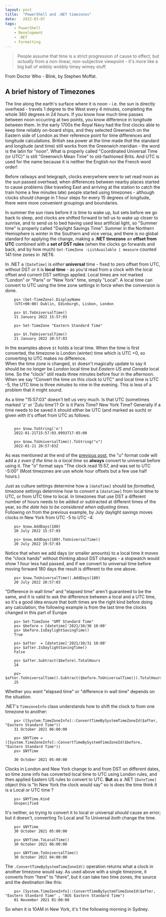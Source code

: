 ```yaml
---
layout: post
title:  "PowerShell and .NET timezones"
date:   2022-03-07
tags: 
    - PowerShell
    - Development
    - .NET
    - Formatting
---
```

> People assume that time is a strict progression of cause to effect, but *actually* from a non-linear, non-subjective viewpoint - it's more like a big ball of wibbly wobbly timey wimey stuff.

From Doctor Who - Blink, by Stephen Moffat.

## A brief history of Timezones

The line along the earth's surface where it is *noon* - i.e. the sun is directly overhead - travels 1 degree to the West every 4 minutes, completing the whole 360 degrees in 24 hours.
If you know how much time passes between noon occurring at two points, you know difference in longitude between them. In the early 1700s the Royal Navy had the first clocks able to keep time reliably on-board ships, and they selected Greenwich on the Eastern side of London as their reference point for time differences and longitude calculations. British sea power at the time made *that* the standard and longitude (and time) still works from the Greenwich meridian - the word is the latin for "noon". What is properly called "Coordinated Universal Time (or UTC)" is still "Greenwich Mean Time" to old-fashioned Brits. And UTC is used for the name because it is neither the English nor the French word order!

Before railways and telegraph, clocks everywhere were to set read noon as the sun passed overhead; when differences between nearby places started to cause problems (like traveling East and arriving at the station to catch the train home a few minutes late) people started using timezones - although clocks *should* change in 1 hour steps for every 15 degrees of longitude, there were more convenient groupings and boundaries.

In summer the sun rises before it is time to wake up, but sets before we go back to sleep, and clocks are shifted forward to tell us to wake up closer to sunrise, and to send us to bed having used less artificial light, so "Summer time" is properly called "Daylight Savings Time".
Summer in the Northern Hemisphere is winter in the Southern and vice versa, and there is no global standard for applying the change, making a **.NET timezone** an **offset from UTC** combined with a **set of DST rules** (when the clocks go forwards and back, and by how much)  `Get-TimeZone -ListAvailable | measure` counted 141 time zones in .NET6.

In .NET a `[DateTime]` is *either* **universal** time - fixed to zero offset from UTC, without DST *or* it is **local time** - as you'd read from a clock with the local offset and current DST settings applied. Local times are *not* marked "London" or "Paris" or "New York" time, simply "Local". A local time can convert to UTC using the time zone settings in force when the conversion is done.

```powershell-interactive
    ps> (Get-TimeZone).DisplayName
    (UTC+00:00) Dublin, Edinburgh, Lisbon, London

    ps> $t.ToUniversalTime()     
    21 January 2022 15:57:03

    ps> Set-TimeZone "Eastern Standard Time"

    ps> $t.ToUniversalTime()
    21 January 2022 20:57:03

```

In the examples above `$t` holds a local time. When the time is first converted, the timezone is London (winter) time which is UTC +0, so converting to UTC makes no difference.  
When the time zone is changed, `$t` doesn't magically update to say it should be no longer be *London* local time but *Eastern US and Canada* local time. So the "clock" still reads three minutes before four in the afternoon. When we say "Convert the time on this clock to UTC" and local time is UTC -5, the UTC time is three minutes to nine in the evening. This is less of a problem that it might sound.

As a time "15:57:03" doesn't tell us very much. Is that UTC (sometimes marked 'z' or 'Zulu time')? Or is it Paris Time? New York Time? Generally if a time needs to be saved it should either be UTC (and marked as such) or given with it's offset from UTC as follows:

```powershell-interactive

    ps> $now.ToString('o')
    2022-01-21T15:57:03.0993717-05:00
    
    ps> $now.ToUniversalTime().ToString("u")
    2022-01-21 20:57:03Z

```

As was mentioned at the end of the [previous post](/powershell/2022/03/06/DateFormats.html), the "u" format code will add a z *even if the time is a local time* so **always** convert to universal before using it.  The "o" format says "The clock read 15:57, and was set to UTC -5:00" (Most timezones are use whole hour offsets but a few use half hours.)

Just as culture settings determine how a `[dateTime]` should be *formatted*, timezone settings determine how to *convert* a `[datetime]` from local time to UTC, or from UTC time to local. In timezones that use DST a different number of hours needs to be added or subtracted at different times of the year, so *the date has to be considered when adjusting times*.  
Following on from the previous example, by July daylight savings moves clocks in New York from UTC -5 to UTC -4:

```powershell-interactive
    ps> $now.AddDays(180) 
    20 July 2022 15:57:03

    ps> $now.AddDays(180).ToUniversalTime()
    20 July 2022 19:57:03

```

Notice that when we add days (or smaller amounts) to a local time it moves the "clock hands" without thinking about DST changes - a stopwatch would show 1 hour less had passed, and if we convert to universal time before moving forward 180 days the result is different to the one above.

```powershell-interactive
    ps> $now.ToUniversalTime().AddDays(180)
    20 July 2022 20:57:03

```

"Difference in wall time" and "elapsed time" aren't guaranteed to be the same, and it is valid to ask the difference between a local and a UTC time, so it's a good idea ensure that both times are the right kind before doing any calculation, the following example is from the last time the clocks changed in this part of Europe  

```powershell-interactive
    ps> Set-TimeZone "GMT Standard Time"
    ps> $before = [datetime]'2021/10/30 10:00'
    ps> $before.IsDaylightSavingTime()
    True

    ps> $after  = [datetime]'2021/10/31 10:00'
    ps> $after.IsDaylightSavingTime()
    False

    ps> $after.Subtract($before).TotalHours
    24

    ps> $after.ToUniversalTime().Subtract($before.ToUniversalTime()).TotalHours
    25

```

Whether you *want* "elapsed time" or "difference in wall time" depends on the situation.

.NET's `TimezoneInfo` class understands how to shift the clock to from one timezone to another:

```powershell-interactive
    ps> ([System.TimeZoneInfo]::ConvertTimeBySystemTimeZoneId($after, "Eastern Standard Time")) 
    31 October 2021 06:00:00

    ps> $NYTime = ([System.TimeZoneInfo]::ConvertTimeBySystemTimeZoneId($before, "Eastern Standard Time")) 
    ps> $NYTime

    30 October 2021 05:00:00

```

Clocks in London and New York change to and from DST on different dates, so time zone info has converted local time to UTC using London rules, and then applied Eastern US rules to convert to UTC. **But** as a .NET `[DateTime]` object this is "In New York the clock would say" so is does the time think it is a Local or UTC time ?

```powershell-interactive
    ps> $NYTime.Kind
    Unspecified
```

It's neither, so trying to convert it to local or universal *should* cause an error; but it doesn't, converting To Local and To Universal *both* change the time.

```powershell-interactive
    ps> $NYTime
    30 October 2021 05:00:00

    ps> $NYTime.ToLocalTime()
    30 October 2021 06:00:00

    ps> $NYTime.ToUniversalTime()
    30 October 2021 04:00:00

```

The `.ConvertTimeBySystemTimeZoneId()` operation returns what a clock in another timezone would say. As used above with a single timezone, it converts from "here" to "there", but it can take two time zones, the source and the destination like this:

```powershell-interactive
    ps> [System.TimeZoneInfo]::ConvertTimeBySystemTimeZoneId($after, "Eastern Standard Time" , "AUS Eastern Standard Time") 
    01 November 2021 01:00:00

```

So when it is 10AM in New York, it's 1 the following morning in Sydney.
